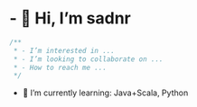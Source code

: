 # - 👋 Hi, I’m sadnr
```php
/**
 * - I’m interested in ...
 * - I’m looking to collaborate on ...
 * - How to reach me ...
 */
```
- 🌱 I’m currently learning: Java+Scala, Python
<!---
sadn3r/sadn3r is a ✨ special ✨ repository because its `README.md` (this file) appears on your GitHub profile.
You can click the Preview link to take a look at your changes.
--->
